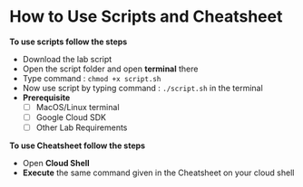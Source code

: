 # How to Use Scripts and Cheatsheet

**To use scripts follow the steps**
- Download the lab script
- Open the script folder and open **terminal** there
- Type command : `chmod +x script.sh`
- Now use script by typing command : `./script.sh` in the terminal
- **Prerequisite**
  - [ ] MacOS/Linux terminal
  - [ ] Google Cloud SDK
  - [ ] Other Lab Requirements

**To use Cheatsheet follow the steps**
- Open **Cloud Shell**
- **Execute** the same command given in the Cheatsheet on your cloud shell
